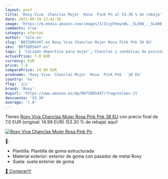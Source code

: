 ```yaml
---
layout: post
title: 'Roxy Viva  Chanclas Mujer  Rosa  Pink Pn al 53.30 % de rebaja'
date: 2021-09-19 13:41:56
image: 'https://m.media-amazon.com/images/I/31jgYbmynWL._SL500_._SL400_.jpg'
comments: true
category: ofertas
author: 'tole.es'
slug: 'B07SQRS4XT-es Roxy Viva Chanclas Mujer Rosa Pink Pnk 38 EU'
sku: 'B07SQRS4XT-es'
tags: [ 'Calzado deportivo para mujer','Chanclas y sandalias de piscina para mujer','Zapatillas y calzado deportivo para mujer','Zapatos','Zapatos para mujer','Zapatos y complementos','chanclas','roxy', ]
actualPrice: 7.0 EUR
currency: EUR
price: 7.0
comparePrice: 14.99 EUR
prodname: 'Roxy Viva  Chanclas Mujer  Rosa  Pink Pnk   38 EU'
country: 'es'
flag: '🇪🇸'
brand: 'Roxy'
buyurl: 'https://www.amazon.es/dp/B07SQRS4XT/?tag=tolees-21'
descuento: '53.30'
average: '7.0'
---
```


Tienes [Roxy Viva  Chanclas Mujer  Rosa  Pink Pnk   38 EU](https://www.amazon.es/dp/B07SQRS4XT/?tag=tolees-21) con precio final de  7.0 EUR (original: 14.99 EUR) (53.30 %  de rebaja) aqui!

[![Roxy Viva  Chanclas Mujer  Rosa  Pink Pn](https://m.media-amazon.com/images/I/31jgYbmynWL._SL500_._SL400_.jpg)](https://www.amazon.es/dp/B07SQRS4XT/?tag=tolees-21)

🔎:

- Plantilla: Plantilla de goma estructurada
- Material exterior: exterior de goma con pasador de metal Roxy
- Suela: suela exterior de goma

[🛒 Comprar!!!](https://www.amazon.es/dp/B07SQRS4XT/?tag=tolees-21)
